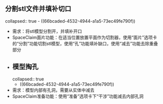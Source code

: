 ## 分割stl文件并填补切口
collapsed:: true
	- ((66bcaded-4532-4944-a1a5-73ec49fe790f))
- 需求：将stl模型分割开，并填补开口
- SpaceClaim面片功能：在适当位置放置平面作为切割器，使用“面片”选项卡的“分割”功能切割stl模型，使用“孔”功能填补缺口，使用“减去”功能去除重叠部分
- ## 模型掏孔
  collapsed:: true
	- ((66bcaded-4532-4944-a1a5-73ec49fe790f))
- 需求：模型内部有孔洞，需要从实体中减去
- SpaceClaim准备功能：使用“准备”选项卡下“干涉”功能减去内部孔洞